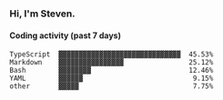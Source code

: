 ### Hi, I'm Steven.

#### Coding activity (past 7 days)
```
TypeScript  ▓▓▓▓▓▓▓▓▓▓▓▓▓▓▓▓▓▓▓▓▓▓▓▓▓▓▓▓▓▓  45.53%
Markdown    ▓▓▓▓▓▓▓▓▓▓▓▓▓▓▓▓                25.12%
Bash        ▓▓▓▓▓▓▓▓                        12.46%
YAML        ▓▓▓▓▓▓                           9.15%
other       ▓▓▓▓▓                            7.75%
```
